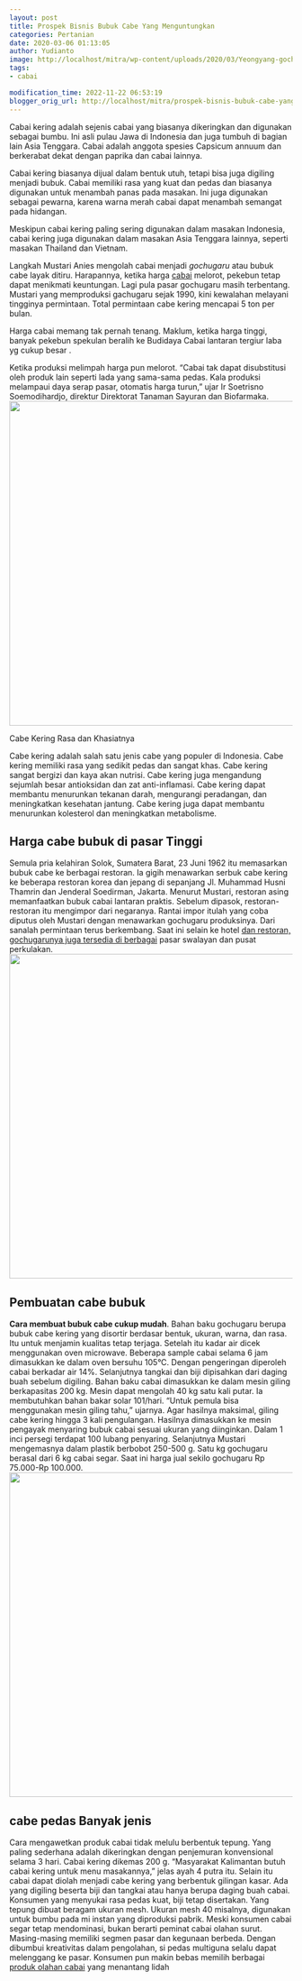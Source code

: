 ```yaml
---
layout: post
title: Prospek Bisnis Bubuk Cabe Yang Menguntungkan
categories: Pertanian
date: 2020-03-06 01:13:05
author: Yudianto
image: http://localhost/mitra/wp-content/uploads/2020/03/Yeongyang-gochu-garu.jpg
tags:
- cabai

modification_time: 2022-11-22 06:53:19
blogger_orig_url: http://localhost/mitra/prospek-bisnis-bubuk-cabe-yang.html
---
```


Cabai kering adalah sejenis cabai yang biasanya dikeringkan dan digunakan sebagai bumbu. Ini asli pulau Jawa di Indonesia dan juga tumbuh di bagian lain Asia Tenggara. Cabai adalah anggota spesies Capsicum annuum dan berkerabat dekat dengan paprika dan cabai lainnya.

Cabai kering biasanya dijual dalam bentuk utuh, tetapi bisa juga digiling menjadi bubuk. Cabai memiliki rasa yang kuat dan pedas dan biasanya digunakan untuk menambah panas pada masakan. Ini juga digunakan sebagai pewarna, karena warna merah cabai dapat menambah semangat pada hidangan.

Meskipun cabai kering paling sering digunakan dalam masakan Indonesia, cabai kering juga digunakan dalam masakan Asia Tenggara lainnya, seperti masakan Thailand dan Vietnam.

Langkah Mustari Anies mengolah cabai menjadi <em>gochugaru</em> atau bubuk cabe layak ditiru. Harapannya, ketika harga <a href="http://127.0.0.1/mitra/topik/cabai">cabai</a> melorot, pekebun tetap dapat menikmati keuntungan. Lagi pula pasar gochugaru masih terbentang. Mustari yang memproduksi gachugaru sejak 1990, kini kewalahan melayani tingginya permintaan. Total permintaan cabe kering mencapai 5 ton per bulan.

Harga cabai memang tak pernah tenang. Maklum, ketika harga tinggi, banyak pekebun spekulan beralih ke Budidaya Cabai lantaran tergiur laba yg cukup besar .

Ketika produksi melimpah harga pun melorot. “Cabai tak dapat disubstitusi oleh produk lain seperti lada yang sama-sama pedas. Kala produksi melampaui daya serap pasar, otomatis harga turun,” ujar Ir Soetrisno Soemodihardjo, direktur Direktorat Tanaman Sayuran dan Biofarmaka.
<img class="aligncenter wp-image-19292 size-large" src="http://127.0.0.1/mitra/wp-content/uploads/2020/03/bubuk-cabai-1024x576.jpg" alt="" width="1024" height="576" />

Cabe Kering Rasa dan Khasiatnya

Cabe kering adalah salah satu jenis cabe yang populer di Indonesia. Cabe kering memiliki rasa yang sedikit pedas dan sangat khas. Cabe kering sangat bergizi dan kaya akan nutrisi. Cabe kering juga mengandung sejumlah besar antioksidan dan zat anti-inflamasi. Cabe kering dapat membantu menurunkan tekanan darah, mengurangi peradangan, dan meningkatkan kesehatan jantung. Cabe kering juga dapat membantu menurunkan kolesterol dan meningkatkan metabolisme.
<h2>Harga cabe bubuk di pasar Tinggi</h2>
Semula pria kelahiran Solok, Sumatera Barat, 23 Juni 1962 itu memasarkan bubuk cabe ke berbagai restoran. Ia gigih menawarkan serbuk cabe kering ke beberapa restoran korea dan jepang di sepanjang Jl. Muhammad Husni Thamrin dan Jenderal Soedirman, Jakarta. Menurut Mustari, restoran asing memanfaatkan bubuk cabai lantaran praktis. Sebelum dipasok, restoran-restoran itu mengimpor dari negaranya.
Rantai impor itulah yang coba diputus oleh Mustari dengan menawarkan gochugaru produksinya. Dari sanalah permintaan terus berkembang. Saat ini selain ke hotel <a id="" class="" style="width: auto !important;" href="http://127.0.0.1/mitra/produk-olahan-jagung-manis.html">dan restoran, gochugarunya juga tersedia di berbagai</a> pasar swalayan dan pusat perkulakan.
<img class="aligncenter wp-image-19293 size-large" src="http://127.0.0.1/mitra/wp-content/uploads/2020/03/cxabe-1024x576.jpg" alt="" width="1024" height="576" />
<h2>Pembuatan cabe bubuk</h2>
<strong>Cara membuat bubuk cabe cukup mudah</strong>. Bahan baku gochugaru berupa bubuk cabe kering yang disortir berdasar bentuk, ukuran, warna, dan rasa. Itu untuk menjamin kualitas tetap terjaga. Setelah itu kadar air dicek menggunakan oven microwave.
Beberapa sample cabai selama 6 jam dimasukkan ke dalam oven bersuhu 105°C. Dengan pengeringan diperoleh cabai berkadar air 14%. Selanjutnya tangkai dan biji dipisahkan dari daging buah sebelum digiling. Bahan baku cabai dimasukkan ke dalam mesin giling berkapasitas 200 kg.
Mesin dapat mengolah 40 kg satu kali putar. Ia membutuhkan bahan bakar solar 101/hari. “Untuk pemula bisa menggunakan mesin giling tahu,” ujarnya.
Agar hasilnya maksimal, giling cabe kering hingga 3 kali pengulangan. Hasilnya dimasukkan ke mesin pengayak menyaring bubuk cabai sesuai ukuran yang diinginkan.
Dalam 1 inci persegi terdapat 100 lubang penyaring. Selanjutnya Mustari mengemasnya dalam plastik berbobot 250-500 g. Satu kg gochugaru berasal dari 6 kg cabai segar. Saat ini harga jual sekilo gochugaru Rp 75.000-Rp 100.000.
<img class="aligncenter wp-image-19293 size-large" src="http://127.0.0.1/mitra/wp-content/uploads/2020/03/cxabe-1024x576.jpg" alt="" width="1024" height="576" />
<h2>cabe pedas Banyak jenis</h2>
Cara mengawetkan produk cabai tidak melulu berbentuk tepung. Yang paling sederhana adalah dikeringkan dengan penjemuran konvensional selama 3 hari. Cabai kering dikemas 200 g. “Masyarakat Kalimantan butuh cabai kering untuk menu masakannya,” jelas ayah 4 putra itu.
Selain itu cabai dapat diolah menjadi cabe kering yang berbentuk gilingan kasar. Ada yang digiling beserta biji dan tangkai atau hanya berupa daging buah cabai.
Konsumen yang menyukai rasa pedas kuat, biji tetap disertakan. Yang tepung dibuat beragam ukuran mesh. Ukuran mesh 40 misalnya, digunakan untuk bumbu pada mi instan yang diproduksi pabrik.
Meski konsumen cabai segar tetap mendominasi, bukan berarti peminat cabai olahan surut. Masing-masing memiliki segmen pasar dan kegunaan berbeda. Dengan dibumbui kreativitas dalam pengolahan, si pedas multiguna selalu dapat melenggang ke pasar. Konsumen pun makin bebas memilih berbagai <a href="https://www.chilipeppermadness.com/cooking-with-chili-peppers/gochugaru/">produk olahan cabai</a> yang menantang lidah
